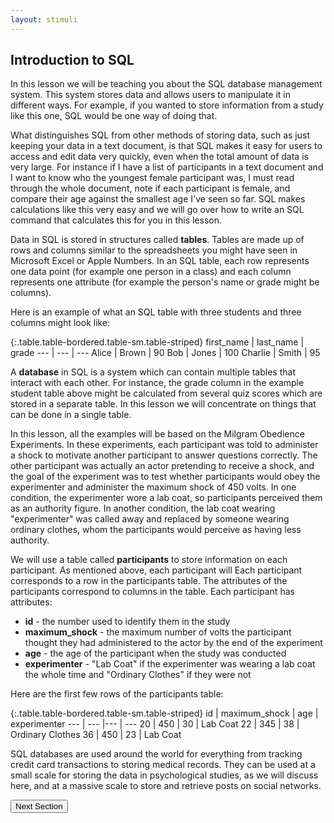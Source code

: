 ```yaml
---
layout: stimuli
---
```


## Introduction to SQL

In this lesson we will be teaching you about the SQL database management system. This system stores data and allows users to manipulate it in different ways. For example, if you wanted to store information from a study like this one, SQL would be one way of doing that.

What distinguishes SQL from other methods of storing data, such as just keeping your data in a text document, is that SQL makes it easy for users to access and edit data very quickly, even when the total amount of data is very large. For instance if I have a list of participants in a text document and I want to know who the youngest female participant was, I must read through the whole document, note if each participant is female, and compare their age against the smallest age I've seen so far. SQL makes calculations like this very easy and we will go over how to write an SQL command that calculates this for you in this lesson.

Data in SQL is stored in structures called **tables**. Tables are made up of rows and columns similar to the spreadsheets you might have seen in Microsoft Excel or Apple Numbers. In an SQL table, each row represents one data point (for example one person in a class) and each column represents one attribute (for example the person's name or grade might be columns).

Here is an example of what an SQL table with three students and three columns might look like:

{:.table.table-bordered.table-sm.table-striped}
first_name | last_name | grade
--- | --- | ---
Alice | Brown | 90
Bob | Jones | 100
Charlie | Smith | 95

A **database** in SQL is a system which can contain multiple tables that interact with each other. For instance, the grade column in the example student table above might be calculated from several quiz scores which are stored in a separate table. In this lesson we will concentrate on things that can be done in a single table.

In this lesson, all the examples will be based on the Milgram Obedience Experiments. In these experiments, each participant was told to administer a shock to motivate another participant to answer questions correctly. The other participant was actually an actor pretending to receive a shock, and the goal of the experiment was to test whether participants would obey the experimenter and administer the maximum shock of 450 volts. In one condition, the experimenter wore a lab coat, so participants perceived them as an authority figure. In another condition, the lab coat wearing "experimenter" was called away and replaced by someone wearing ordinary clothes, whom the participants would perceive as having less authority.

We will use a table called **participants** to store information on each participant. As mentioned above, each participant will 
Each participant corresponds to a row in the participants table. The attributes of the participants correspond to columns in the table. Each participant has attributes:

- **id** - the number used to identify them in the study
- **maximum_shock** - the maximum number of volts the participant thought they had administered to the actor by the end of the experiment
- **age** - the age of the participant when the study was conducted
- **experimenter** - "Lab Coat" if the experimenter was wearing a lab coat the whole time and "Ordinary Clothes" if they were not

Here are the first few rows of the participants table:

{:.table.table-bordered.table-sm.table-striped}
id | maximum_shock | age | experimenter
--- | --- |--- | ---
20 | 450 | 30 | Lab Coat
22 | 345 | 38 | Ordinary Clothes
36 | 450 | 23 | Lab Coat

SQL databases are used around the world for everything from tracking credit card transactions to storing medical records. They can be used at a small scale for storing the data in psychological studies, as we will discuss here, and at a massive scale to store and retrieve posts on social networks.

<div class="container">
	<a href="/sql-pref-stimuli/instructions-1.html">
		<button class="btn btn-success">Next Section</button>
	</a>
</div>